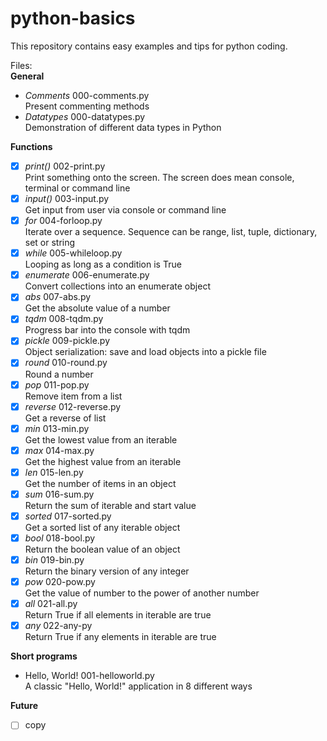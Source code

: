 # python-basics
This repository contains easy examples and tips for python coding. 

Files:<br>
**General**
- *Comments*      000-comments.py<br>
                  Present commenting methods
- *Datatypes*     000-datatypes.py<br>
                  Demonstration of different data types in Python

**Functions**
- [x] *print()*   002-print.py<br>
                  Print something onto the screen. The screen does mean console, terminal or command line
- [x] *input()*   003-input.py<br>
                  Get input from user via console or command line
- [x] *for*       004-forloop.py<br>
                  Iterate over a sequence. Sequence can be range, list, tuple, dictionary, set or string
- [x] *while*     005-whileloop.py<br>
                  Looping as long as a condition is True
- [x] *enumerate* 006-enumerate.py<br>
                  Convert collections into an enumerate object
- [x] *abs*       007-abs.py<br>
                  Get the absolute value of a number
- [x] *tqdm*      008-tqdm.py<br>
                  Progress bar into the console with tqdm
- [x] *pickle*    009-pickle.py<br>
                  Object serialization: save and load objects into a pickle file
- [x] *round*     010-round.py<br>
                  Round a number
- [x] *pop*       011-pop.py<br>
                  Remove item from a list
- [x] *reverse*   012-reverse.py<br>
                  Get a reverse of list
- [x] *min*       013-min.py<br>
                  Get the lowest value from an iterable
- [x] *max*       014-max.py<br>
                  Get the highest value from an iterable
- [x] *len*       015-len.py<br>
                  Get the number of items in an object
- [x] *sum*       016-sum.py<br>
                  Return the sum of iterable and start value
- [x] *sorted*    017-sorted.py<br>
                  Get a sorted list of any iterable object
- [x] *bool*      018-bool.py<br>
                  Return the boolean value of an object
- [x] *bin*       019-bin.py<br>
                  Return the binary version of any integer
- [x] *pow*       020-pow.py<br>
                  Get the value of number to the power of another number
- [x] *all*       021-all.py<br>
                  Return True if all elements in iterable are true
- [x] *any*       022-any-py<br>
                  Return True if any elements in iterable are true

**Short programs**
- Hello, World!   001-helloworld.py<br>
                  A classic "Hello, World!" application in 8 different ways

**Future**
- [ ] copy
